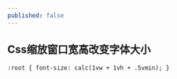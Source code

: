 ```yaml
---
published: false
---
```

## Css缩放窗口宽高改变字体大小

```
:root { font-size: calc(1vw + 1vh + .5vmin); }

```


